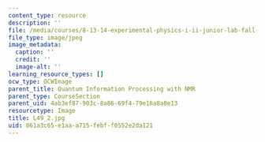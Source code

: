 ```yaml
---
content_type: resource
description: ''
file: /media/courses/8-13-14-experimental-physics-i-ii-junior-lab-fall-2016-spring-2017/061a3c65e1aaa715febff0552e2da121_L49_2.jpg
file_type: image/jpeg
image_metadata:
  caption: ''
  credit: ''
  image-alt: ''
learning_resource_types: []
ocw_type: OCWImage
parent_title: Quantum Information Processing with NMR
parent_type: CourseSection
parent_uid: 4ab3ef87-903c-8a86-69f4-79e16a8a8e13
resourcetype: Image
title: L49_2.jpg
uid: 061a3c65-e1aa-a715-febf-f0552e2da121
---
```

